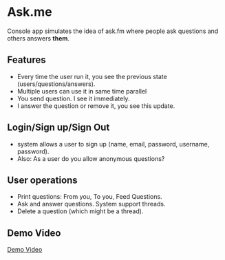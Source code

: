 # Ask.me
Console app simulates the idea of ask.fm where people ask questions and others answers **them**.

## Features
- Every time the user run it, you see the previous state (users/questions/answers).
- Multiple users can use it in same time parallel
- You send question. I see it immediately. 
- I answer the question or remove it, you see this update.
## Login/Sign up/Sign Out
- system allows a user to sign up (name, email, password, username, password).
- Also: As a user do you allow anonymous questions?
## User operations
-  Print questions: From you, To you, Feed Questions.
-  Ask and answer questions. System support threads.
-  Delete a question (which might be a thread).
## Demo Video
[Demo Video](https://drive.google.com/file/d/1aeuVgwZ4Q5zGDXY5mHbsuP1OvJuC-7N8/view?usp=sharing)

